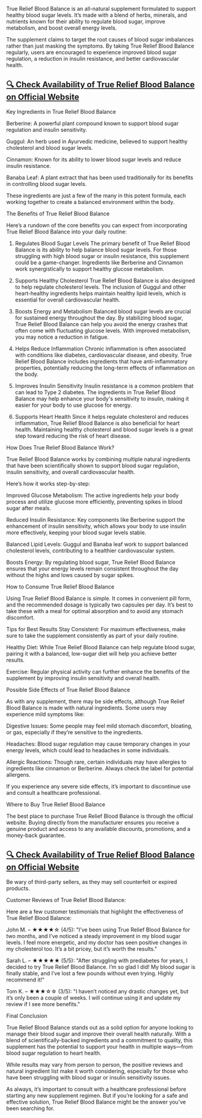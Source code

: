 True Relief Blood Balance is an all-natural supplement formulated to support healthy blood sugar levels. It’s made with a blend of herbs, minerals, and nutrients known for their ability to regulate blood sugar, improve metabolism, and boost overall energy levels.

The supplement claims to target the root causes of blood sugar imbalances rather than just masking the symptoms. By taking True Relief Blood Balance regularly, users are encouraged to experience improved blood sugar regulation, a reduction in insulin resistance, and better cardiovascular health.

## [🔍 Check Availability of True Relief Blood Balance on Official Website](https://atozsupplement.com/true-relief-blood-balance/)

Key Ingredients in True Relief Blood Balance

Berberine: A powerful plant compound known to support blood sugar regulation and insulin sensitivity.

Guggul: An herb used in Ayurvedic medicine, believed to support healthy cholesterol and blood sugar levels.

Cinnamon: Known for its ability to lower blood sugar levels and reduce insulin resistance.

Banaba Leaf: A plant extract that has been used traditionally for its benefits in controlling blood sugar levels.

These ingredients are just a few of the many in this potent formula, each working together to create a balanced environment within the body.

The Benefits of True Relief Blood Balance

Here’s a rundown of the core benefits you can expect from incorporating True Relief Blood Balance into your daily routine:

1. Regulates Blood Sugar Levels
The primary benefit of True Relief Blood Balance is its ability to help balance blood sugar levels. For those struggling with high blood sugar or insulin resistance, this supplement could be a game-changer. Ingredients like Berberine and Cinnamon work synergistically to support healthy glucose metabolism.

2. Supports Healthy Cholesterol
True Relief Blood Balance is also designed to help regulate cholesterol levels. The inclusion of Guggul and other heart-healthy ingredients helps maintain healthy lipid levels, which is essential for overall cardiovascular health.

3. Boosts Energy and Metabolism
Balanced blood sugar levels are crucial for sustained energy throughout the day. By stabilizing blood sugar, True Relief Blood Balance can help you avoid the energy crashes that often come with fluctuating glucose levels. With improved metabolism, you may notice a reduction in fatigue.

4. Helps Reduce Inflammation
Chronic inflammation is often associated with conditions like diabetes, cardiovascular disease, and obesity. True Relief Blood Balance includes ingredients that have anti-inflammatory properties, potentially reducing the long-term effects of inflammation on the body.

5. Improves Insulin Sensitivity
Insulin resistance is a common problem that can lead to Type 2 diabetes. The ingredients in True Relief Blood Balance may help enhance your body's sensitivity to insulin, making it easier for your body to use glucose for energy.

6. Supports Heart Health
Since it helps regulate cholesterol and reduces inflammation, True Relief Blood Balance is also beneficial for heart health. Maintaining healthy cholesterol and blood sugar levels is a great step toward reducing the risk of heart disease.

How Does True Relief Blood Balance Work?

True Relief Blood Balance works by combining multiple natural ingredients that have been scientifically shown to support blood sugar regulation, insulin sensitivity, and overall cardiovascular health.

Here’s how it works step-by-step:

Improved Glucose Metabolism: The active ingredients help your body process and utilize glucose more efficiently, preventing spikes in blood sugar after meals.

Reduced Insulin Resistance: Key components like Berberine support the enhancement of insulin sensitivity, which allows your body to use insulin more effectively, keeping your blood sugar levels stable.

Balanced Lipid Levels: Guggul and Banaba leaf work to support balanced cholesterol levels, contributing to a healthier cardiovascular system.

Boosts Energy: By regulating blood sugar, True Relief Blood Balance ensures that your energy levels remain consistent throughout the day without the highs and lows caused by sugar spikes.

How to Consume True Relief Blood Balance

Using True Relief Blood Balance is simple. It comes in convenient pill form, and the recommended dosage is typically two capsules per day. It’s best to take these with a meal for optimal absorption and to avoid any stomach discomfort.

Tips for Best Results
Stay Consistent: For maximum effectiveness, make sure to take the supplement consistently as part of your daily routine.

Healthy Diet: While True Relief Blood Balance can help regulate blood sugar, pairing it with a balanced, low-sugar diet will help you achieve better results.

Exercise: Regular physical activity can further enhance the benefits of the supplement by improving insulin sensitivity and overall health.

Possible Side Effects of True Relief Blood Balance

As with any supplement, there may be side effects, although True Relief Blood Balance is made with natural ingredients. Some users may experience mild symptoms like:

Digestive Issues: Some people may feel mild stomach discomfort, bloating, or gas, especially if they’re sensitive to the ingredients.

Headaches: Blood sugar regulation may cause temporary changes in your energy levels, which could lead to headaches in some individuals.

Allergic Reactions: Though rare, certain individuals may have allergies to ingredients like cinnamon or Berberine. Always check the label for potential allergens.

If you experience any severe side effects, it’s important to discontinue use and consult a healthcare professional.

Where to Buy True Relief Blood Balance

The best place to purchase True Relief Blood Balance is through the official website. Buying directly from the manufacturer ensures you receive a genuine product and access to any available discounts, promotions, and a money-back guarantee.

## [🔍 Check Availability of True Relief Blood Balance on Official Website](https://atozsupplement.com/true-relief-blood-balance/)

Be wary of third-party sellers, as they may sell counterfeit or expired products.

Customer Reviews of True Relief Blood Balance:

Here are a few customer testimonials that highlight the effectiveness of True Relief Blood Balance:

John M. – ★★★★☆ (4/5):
"I’ve been using True Relief Blood Balance for two months, and I’ve noticed a steady improvement in my blood sugar levels. I feel more energetic, and my doctor has seen positive changes in my cholesterol too. It’s a bit pricey, but it’s worth the results."

Sarah L. – ★★★★★ (5/5):
"After struggling with prediabetes for years, I decided to try True Relief Blood Balance. I’m so glad I did! My blood sugar is finally stable, and I’ve lost a few pounds without even trying. Highly recommend it!"

Tom K. – ★★★☆☆ (3/5):
"I haven’t noticed any drastic changes yet, but it’s only been a couple of weeks. I will continue using it and update my review if I see more benefits."

Final Conclusion

True Relief Blood Balance stands out as a solid option for anyone looking to manage their blood sugar and improve their overall health naturally. With a blend of scientifically-backed ingredients and a commitment to quality, this supplement has the potential to support your health in multiple ways—from blood sugar regulation to heart health.

While results may vary from person to person, the positive reviews and natural ingredient list make it worth considering, especially for those who have been struggling with blood sugar or insulin sensitivity issues.

As always, it’s important to consult with a healthcare professional before starting any new supplement regimen. But if you’re looking for a safe and effective solution, True Relief Blood Balance might be the answer you’ve been searching for.
